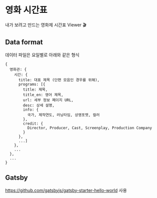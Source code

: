 # 영화 시간표

내가 보려고 만드는 영화제 시간표 Viewer :clapper:

## Data format

데이터 파일은 요일별로 아래와 같은 형식

```
{
  영화관: {
    시간: {
      title: 대표 제목 (단편 모음인 경우를 위해),
      programs: [{
        title: 제목,
        title_en: 영어 제목,
        url: 세부 정보 페이지 URL,
        desc: 상세 설명,
        info: {
          국가, 제작연도, 러닝타임, 상영포맷, 컬러
        },
        credit: {
          Director, Producer, Cast, Screenplay, Production Company
        }
      },
      ...]
    },
    ...
  },
  ...
}
```

## Gatsby

https://github.com/gatsbyjs/gatsby-starter-hello-world 사용